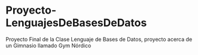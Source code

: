 # Proyecto-LenguajesDeBasesDeDatos
Proyecto Final de la Clase Lenguaje de Bases de Datos, proyecto acerca de un Gimnasio llamado Gym Nórdico 
